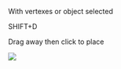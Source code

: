 
With vertexes or object selected

SHIFT+D

Drag away then click to place

![](https://i.imgur.com/0qcez1e.png)

